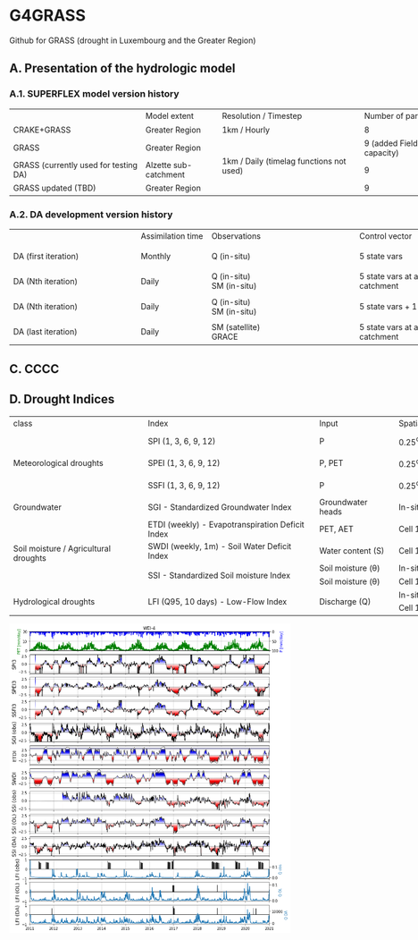 # G4GRASS
Github for GRASS (drought in Luxembourg and the Greater Region)

## A. Presentation of the hydrologic model

### A.1. SUPERFLEX model version history

<table border=0 cellpadding=0 cellspacing=0 width=1193 style='border-collapse:
 collapse;table-layout:fixed;width:895pt;mso-yfti-tbllook:1056'>
 <col width=235 style='mso-width-source:userset;mso-width-alt:8594;width:176pt'>
 <col width=200 style='mso-width-source:userset;mso-width-alt:4681;width:96pt'>
 <col width=257 style='mso-width-source:userset;mso-width-alt:9398;width:193pt'>
 <col width=157 style='mso-width-source:userset;mso-width-alt:5741;width:118pt'>
 <col width=416 style='mso-width-source:userset;mso-width-alt:15213;width:312pt'>
 <tr height=20 style='height:15.0pt'>
  <td height=20 width=235 style='height:15.0pt;width:176pt'></td>
  <td width=200 style='width:96pt'>Model extent</td>
  <td width=257 style='width:193pt'>Resolution / Timestep</td>
  <td width=157 style='width:118pt'>Number of parameters</td>
  <td width=416 style='width:312pt'>Notes</td>
 </tr>
 <tr height=20 style='height:15.0pt'>
  <td height=20 style='height:15.0pt'>CRAKE+GRASS</td>
  <td>Greater Region</td>
  <td>1km / Hourly</td>
  <td>8</td>
  <td rowspan=3 class=xl66 width=416 style='width:312pt'><span
  style='mso-special-format:bullet'>- <font class="font5">ERA5 P and PET</font><font
  class="font0"><br>
    - 5 land-use classes, 2 geology classes<br>
    - 4 reservoirs (2 UR, 1 FR, 1 SR)<br>
    - S1max = 5cm, S2max = 95 cm (fixed)<br>
    - Calibration over discharge (4 stations) and S1 SM data
 </font></span>
 </td>
 </tr>
 <tr height=20 style='height:15.0pt'>
  <td height=20 style='height:15.0pt'>GRASS</td>
  <td>Greater Region</td>
  <td rowspan=3 class=xl65>1km / Daily (timelag functions not used)</td>
  <td>9 (added Field capacity)</td>
 </tr>
 <tr height=20 style='height:15.0pt'>
  <td height=20 style='height:15.0pt'>GRASS (currently used for testing DA)</td>
  <td>Alzette sub-catchment</td>
  <td>9</td>
 </tr>
 <tr height=20 style='height:15.0pt'>
  <td height=20 style='height:15.0pt'>GRASS updated (TBD)</td>
  <td>Greater Region</td>
  <td>9</td>
  <td>Updating equations… + recalibration</td>
 </tr>
 <![if supportMisalignedColumns]>
 <![endif]>
</table>

### A.2. DA development version history

<table border=0 cellpadding=0 cellspacing=0 width=1159 style='border-collapse:
 collapse;table-layout:fixed;width:869pt;mso-yfti-tbllook:1056'>
 <col width=235 style='mso-width-source:userset;mso-width-alt:8594;width:176pt'>
 <col width=128 style='mso-width-source:userset;mso-width-alt:4681;width:96pt'>
 <col width=200 style='mso-width-source:userset;mso-width-alt:9398;width:193pt'>
 <col width=300 style='mso-width-source:userset;mso-width-alt:10971;width:225pt'>
 <col width=239 style='mso-width-source:userset;mso-width-alt:8740;width:179pt'>
 <tr height=20 style='height:15.0pt'>
  <td height=20 style='height:15.0pt'></td>
  <td class=xl68>Assimilation time</td>
  <td class=xl68>Observations</td>
  <td class=xl68>Control vector</td>
  <td class=xl68>Perturbation</td>
 </tr>
 <tr height=40 style='height:30.0pt'>
  <td height=40 style='height:30.0pt'>DA (first iteration)</td>
  <td>Monthly</td>
  <td>Q (in-situ)</td>
  <td>5 state vars</td>
  <td class=xl66 width=239 style='width:179pt'><span style='mso-special-format:
  bullet'>- <font class="font6">Gaussian, additive for P and PET. </font><font
  class="font0"><br>
    - 10 members</font></span></td>
 </tr>
 <tr height=40 style='height:30.0pt'>
  <td height=40 style='height:30.0pt'>DA (Nth iteration)</td>
  <td>Daily</td>
  <td class=xl66 width=257 style='width:193pt'>Q (in-situ)<br>
    SM (in-situ)</td>
  <td>5 state vars at all cells from the sub-catchment</td>
  <td rowspan=3 class=xl67 width=239 style='width:179pt'><span
  style='mso-special-format:bullet'>-<font class="font6"> Log-normal,
  multiplicative for P</font><font class="font0"><br>
    - Gaussian, additive for PET<br>
    - 10-50 members</font></span></td>
 </tr>
 <tr height=40 style='height:30.0pt'>
  <td height=40 style='height:30.0pt'>DA (Nth iteration)</td>
  <td>Daily</td>
  <td class=xl66 width=257 style='width:193pt'>Q (in-situ)<br>
    SM (in-situ)</td>
  <td>5 state vars + 1 param (&#961;)</td>
 </tr>
 <tr height=40 style='height:30.0pt'>
  <td height=40 style='height:30.0pt'>DA (last iteration)</td>
  <td>Daily</td>
  <td class=xl66 width=257 style='width:193pt'>SM (satellite)<br>
    GRACE</td>
  <td>5 state vars at all cells from the sub-catchment</td>
 </tr>
 <![if supportMisalignedColumns]>
 <![endif]>
</table>

## C. CCCC


## D. Drought Indices

<table border=0 cellpadding=0 cellspacing=0 width=2099 style='border-collapse:
 collapse;table-layout:fixed;width:1576pt;mso-yfti-tbllook:1056'>
 <col width=234 style='mso-width-source:userset;mso-width-alt:8557;width:176pt'>
 <col width=303 style='mso-width-source:userset;mso-width-alt:11081;width:227pt'>
 <col width=130 style='mso-width-source:userset;mso-width-alt:4754;width:98pt'>
 <col width=193 style='mso-width-source:userset;mso-width-alt:7058;width:145pt'>
 <col width=129 style='mso-width-source:userset;mso-width-alt:4717;width:97pt'>
 <col width=1110 style='mso-width-source:userset;mso-width-alt:40594;
 width:833pt'>
 <tr height=20 style='height:15.0pt'>
  <td height=20 class=xl65 width=234 style='height:15.0pt;width:176pt'>class</td>
  <td class=xl65 width=303 style='width:227pt'>Index</td>
  <td class=xl65 width=130 style='width:98pt'>Input</td>
  <td class=xl65 width=193 style='width:145pt'>Spatial availability</td>
  <td class=xl65 width=129 style='width:97pt'>Time</td>
  <td class=xl65 width=1110 style='width:833pt'>Reference</td>
 </tr>
 <tr height=22 style='height:16.5pt'>
  <td rowspan=3 height=66 class=xl69 style='height:49.5pt'>Meteorological
  droughts</td>
  <td>SPI (1, 3, 6, 9, 12)</td>
  <td>P</td>
  <td>0.25<font class="font8"><sup>o </sup></font><font class="font7">x 0.25</font><font
  class="font8"><sup>o</sup></font><font class="font7"> (ERA5)</font></td>
  <td>1, 3, 6, 9, 12 months</td>
  <td class=xl70>LLoyd-Hughes, B. and Saunders, M.A.: A drought climatology for
  Europe. International Journal of Climatology, 22, 1571-1592, 2002.</td>
 </tr>
 <tr height=22 style='height:16.5pt'>
  <td height=22 style='height:16.5pt'>SPEI (1, 3, 6, 9, 12)</td>
  <td>P, PET</td>
  <td>0.25<font class="font8"><sup>o </sup></font><font class="font7">x 0.25</font><font
  class="font8"><sup>o</sup></font><font class="font7"> (ERA5)</font></td>
  <td>1, 3, 6, 9, 12 months</td>
  <td class=xl70>Vicente-Serrano S.M., Beguería S., López-Moreno J.I.: A
  Multi-scalar drought index sensitive to global warming: The Standardized
  Precipitation Evapotranspiration Index. Journal of Climate, 23, 1696-1718,
  2010.</td>
 </tr>
 <tr height=22 style='height:16.5pt'>
  <td height=22 style='height:16.5pt'>SSFI (1, 3, 6, 9, 12)</td>
  <td>P</td>
  <td>0.25<font class="font8"><sup>o </sup></font><font class="font7">x 0.25</font><font
  class="font8"><sup>o</sup></font><font class="font7"> (ERA5)</font></td>
  <td>1, 3, 6, 9, 12 months</td>
  <td class=xl70>Tijdeman, E., Stahl, K., &amp; Tallaksen, L. M.: Drought
  characteristics derived based on the Standardized Streamflow Index: A large
  sample comparison for parametric and nonparametric methods. Water Resources
  Research, 56, 2020.</td>
 </tr>
 <tr height=20 style='height:15.0pt'>
  <td height=20 style='height:15.0pt'>Groundwater</td>
  <td>SGI - Standardized Groundwater Index</td>
  <td>Groundwater heads</td>
  <td>In-situ<font class="font7"> GW stations</font></td>
  <td>Hourly</td>
  <td class=xl70>Bloomfield, J. P. and Marchant, B. P.: Analysis of groundwater
  drought building on the standardised precipitation index approach. Hydrol.
  Earth Syst. Sci., 17, 4769–4787, 2013.</td>
 </tr>
 <tr height=20 style='height:15.0pt'>
  <td rowspan=4 height=80 class=xl69 style='height:60.0pt'>Soil moisture /
  Agricultural droughts</td>
  <td>ETDI (weekly) - Evapotranspiration Deficit Index</td>
  <td>PET, AET</td>
  <td>Cell 1km x 1km</td>
  <td>Weekly</td>
  <td rowspan=2 class=xl71>Narasimhan, B., and R. Srinivasan. &quot;Development
  and evaluation of Soil Moisture Deficit Index (SMDI) and Evapotranspiration
  Deficit Index (ETDI) for agricultural drought monitoring.&quot; Agricultural
  and forest meteorology 133, no. 1-4 (2005): 69-88.</td>
 </tr>
 <tr height=20 style='height:15.0pt'>
  <td height=20 style='height:15.0pt'>SWDI (weekly, 1m) - Soil Water Deficit
  Index</td>
  <td>Water content (S)</td>
  <td>Cell 1km x 1km</td>
  <td>Weekly</td>
 </tr>
 <tr height=20 style='height:15.0pt'>
  <td rowspan=2 height=40 class=xl69 style='height:30.0pt'>SSI - Standardized
  Soil moisture Index</td>
  <td>Soil moisture (&#952;)</td>
  <td>In-situ<font class="font7"> SM stations</font></td>
  <td>Hourly</td>
  <td rowspan=2 class=xl71>AghaKouchak, A. &quot;A baseline probabilistic
  drought forecasting framework using standardized soil moisture index:
  application to the 2012 United States drought.&quot; Hydrology and Earth
  System Sciences 18, no. 7 (2014): 2485-2492.</td>
 </tr>
 <tr height=20 style='height:15.0pt'>
  <td height=20 style='height:15.0pt'>Soil moisture (&#952;)</td>
  <td>Cell 1km x 1km</td>
  <td>Daily</td>
 </tr>
 <tr height=20 style='height:15.0pt'>
  <td rowspan=2 height=40 class=xl69 style='height:30.0pt'>Hydrological
  droughts</td>
  <td rowspan=2 class=xl69>LFI (Q95, 10 days) - Low-Flow Index</td>
  <td rowspan=2 class=xl69>Discharge (Q)</td>
  <td>In-situ<font class="font7"> Q stations</font></td>
  <td>Monthly</td>
  <td rowspan=2 class=xl71>Cammalleri, Carmelo, Jürgen Vogt, and Peter Salamon.
  &quot;Development of an operational low-flow index for hydrological drought
  monitoring over Europe.&quot; Hydrological Sciences Journal 62, no. 3 (2017):
  346-358.</td>
 </tr>
 <tr height=20 style='height:15.0pt'>
  <td height=20 style='height:15.0pt'>Cell 1km x 1km</td>
  <td>Monthly</td>
 </tr>
 <![if supportMisalignedColumns]>
 <![endif]>
</table>

![Drought Indices at Weierbach](images/WEI-4_all_indices.png)

